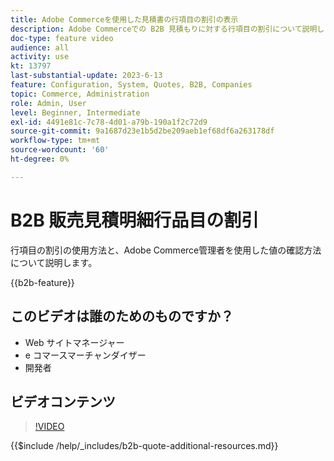 ```yaml
---
title: Adobe Commerceを使用した見積書の行項目の割引の表示
description: Adobe Commerceでの B2B 見積もりに対する行項目の割引について説明します
doc-type: feature video
audience: all
activity: use
kt: 13797
last-substantial-update: 2023-6-13
feature: Configuration, System, Quotes, B2B, Companies
topic: Commerce, Administration
role: Admin, User
level: Beginner, Intermediate
exl-id: 4491e81c-7c78-4d01-a79b-190a1f2c72d9
source-git-commit: 9a1687d23e1b5d2be209aeb1ef68df6a263178df
workflow-type: tm+mt
source-wordcount: '60'
ht-degree: 0%

---
```


# B2B 販売見積明細行品目の割引

行項目の割引の使用方法と、Adobe Commerce管理者を使用した値の確認方法について説明します。

{{b2b-feature}}

## このビデオは誰のためのものですか？

- Web サイトマネージャー
- e コマースマーチャンダイザー
- 開発者

## ビデオコンテンツ

>[!VIDEO](https://video.tv.adobe.com/v/3420415?learn=on)

{{$include /help/_includes/b2b-quote-additional-resources.md}}

